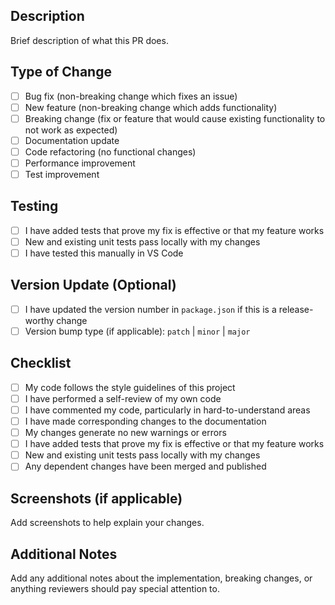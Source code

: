 ## Description

Brief description of what this PR does.

## Type of Change

- [ ] Bug fix (non-breaking change which fixes an issue)
- [ ] New feature (non-breaking change which adds functionality)
- [ ] Breaking change (fix or feature that would cause existing functionality to not work as expected)
- [ ] Documentation update
- [ ] Code refactoring (no functional changes)
- [ ] Performance improvement
- [ ] Test improvement

## Testing

- [ ] I have added tests that prove my fix is effective or that my feature works
- [ ] New and existing unit tests pass locally with my changes
- [ ] I have tested this manually in VS Code

## Version Update (Optional)

- [ ] I have updated the version number in `package.json` if this is a release-worthy change
- [ ] Version bump type (if applicable): `patch` | `minor` | `major`

## Checklist

- [ ] My code follows the style guidelines of this project
- [ ] I have performed a self-review of my own code
- [ ] I have commented my code, particularly in hard-to-understand areas
- [ ] I have made corresponding changes to the documentation
- [ ] My changes generate no new warnings or errors
- [ ] I have added tests that prove my fix is effective or that my feature works
- [ ] New and existing unit tests pass locally with my changes
- [ ] Any dependent changes have been merged and published

## Screenshots (if applicable)

Add screenshots to help explain your changes.

## Additional Notes

Add any additional notes about the implementation, breaking changes, or anything reviewers should pay special attention to.

